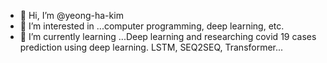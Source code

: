 - 👋 Hi, I’m @yeong-ha-kim
- 👀 I’m interested in ...computer programming, deep learning, etc.
- 🌱 I’m currently learning ...Deep learning and researching covid 19 cases prediction using deep learning.
      LSTM, SEQ2SEQ, Transformer...

<!---
yeong-ha-kim/yeong-ha-kim is a ✨ special ✨ repository because its `README.md` (this file) appears on your GitHub profile.
You can click the Preview link to take a look at your changes.
--->

